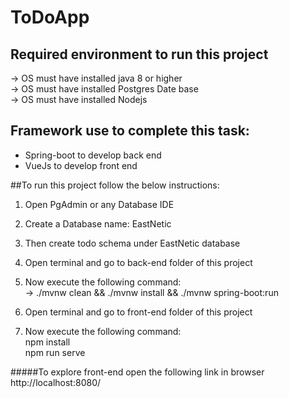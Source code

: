 # ToDoApp
## Required environment to run this project 
&#8594; OS must have installed java 8 or higher <br />
&#8594; OS must have installed Postgres Date base <br />
&#8594; OS must have installed Nodejs

## Framework use to complete this task:
* Spring-boot to develop back end
* VueJs to develop front end

##To run this project follow the below instructions:
1. Open PgAdmin or any Database IDE 
2. Create a Database name: EastNetic
3. Then create todo schema under EastNetic database

4. Open terminal and go to back-end folder of this project
5. Now execute the following command: <br />
&#8594; ./mvnw clean && ./mvnw install && ./mvnw spring-boot:run 

6. Open terminal and go to front-end folder of this project
7. Now execute the following command: <br />
npm install <br />
npm run serve <br />


#####To explore front-end open the following link in browser
http://localhost:8080/
